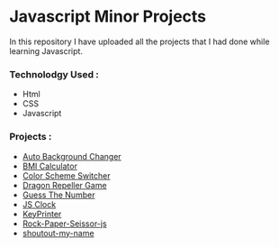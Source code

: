 <h1>Javascript Minor Projects</h1>
<p>In this repository I have uploaded all the projects that I had done while learning Javascript.</p>
<h3>Technolodgy Used :</h3>
<ul>
  <li>Html</li>
  <li>CSS</li>
  <li>Javascript</li>
</ul>
<h3>Projects :</h3>
<ul>
  <li>
    <a href="https://github.com/i-Riyaj/Javascript-project-learnings/tree/main/AutoBackgroundChanger" target="_blank">Auto Background Changer </a>
  </li>
  <li>
    <a href="https://github.com/i-Riyaj/Javascript-project-learnings/tree/main/BMI%20Calculator" target="_blank">BMI Calculator</a>
  </li>
  <li>
    <a href="https://github.com/i-Riyaj/Javascript-project-learnings/tree/main/Color%20Scheme%20Switcher" target="_blank">Color Scheme Switcher</a>
  </li>
  <li>
    <a href="https://github.com/i-Riyaj/Javascript-project-learnings/tree/main/Dragon%20Repeller" target="_blank">Dragon Repeller Game</a>
  </li>
  <li>
    <a href="https://github.com/i-Riyaj/Javascript-project-learnings/tree/main/Guess%20The%20Number" target="_blank">Guess The Number</a>
  </li>
  <li>
    <a href="https://github.com/i-Riyaj/Javascript-project-learnings/tree/main/JS%20Clock" target="_blank">JS Clock</a>
  </li>
  <li>
    <a href="https://github.com/i-Riyaj/Javascript-project-learnings/tree/main/KeyPrinter" target="_blank">KeyPrinter</a>
  </li> 
  <li>
    <a href="https://github.com/i-Riyaj/Javascript-project-learnings/tree/main/Rock-Paper-Seissor-js" target="_blank">Rock-Paper-Seissor-js</a>
  </li> 
  <li>
    <a href="https://github.com/i-Riyaj/Javascript-project-learnings/tree/main/shoutout-my-name" target="_blank">shoutout-my-name</a>
  </li> 
  
</ul>
